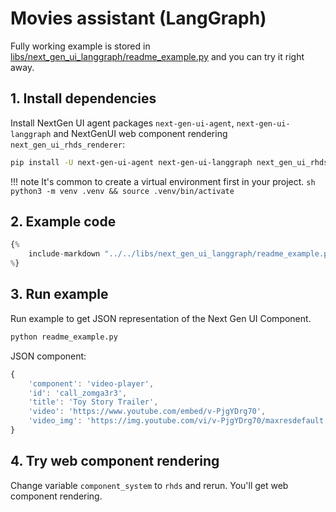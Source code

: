 # Movies assistant (LangGraph)

Fully working example is stored in [libs/next_gen_ui_langgraph/readme_example.py](https://github.com/RedHat-UX/next-gen-ui-agent/blob/main/libs/next_gen_ui_langgraph/readme_example.py) and you can try it right away.


## 1. Install dependencies
Install NextGen UI agent packages `next-gen-ui-agent`, `next-gen-ui-langgraph` and NextGenUI web component rendering `next_gen_ui_rhds_renderer`:

```sh
pip install -U next-gen-ui-agent next-gen-ui-langgraph next_gen_ui_rhds_renderer
```

!!! note
    It's common to create a virtual environment first in your project.
    ```sh
    python3 -m venv .venv && source .venv/bin/activate
    ```

## 2. Example code

```py
{%
    include-markdown "../../libs/next_gen_ui_langgraph/readme_example.py"
%}
```

## 3. Run example

Run example to get JSON representation of the Next Gen UI Component.

```sh
python readme_example.py
```

JSON component:

```js
{
    'component': 'video-player',
    'id': 'call_zomga3r3',
    'title': 'Toy Story Trailer',
    'video': 'https://www.youtube.com/embed/v-PjgYDrg70',
    'video_img': 'https://img.youtube.com/vi/v-PjgYDrg70/maxresdefault.jpg'
}
```

## 4. Try web component rendering

Change variable `component_system` to `rhds` and rerun. You'll get web component rendering.